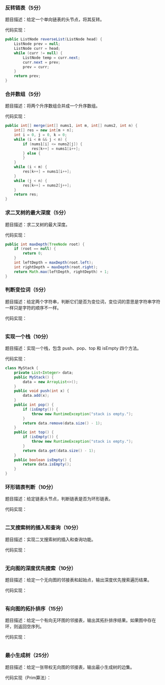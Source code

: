 ### 反转链表（5分）

题目描述：给定一个单向链表的头节点，将其反转。

代码实现：

```java
public ListNode reverseList(ListNode head) {
    ListNode prev = null;
    ListNode curr = head;
    while (curr != null) {
        ListNode temp = curr.next;
        curr.next = prev;
        prev = curr;
    }
    return prev;
}
```



### 合并数组（5分）

题目描述：将两个升序数组合并成一个升序数组。

代码实现：

```java
public int[] merge(int[] nums1, int m, int[] nums2, int n) {
    int[] res = new int[m + n];
    int i = 0, j = 0, k = 0;
    while (i < m && j < n) {
        if (nums1[i] <= nums2[j]) {
            res[k++] = nums1[i++];
        } else {
        }
    }
    while (i < m) {
        res[k++] = nums1[i++];
    }
    while (j < n) {
        res[k++] = nums2[j++];
    }
    return res;
}
```



### 求二叉树的最大深度（5分）

题目描述：求二叉树的最大深度。

代码实现：

```java
public int maxDepth(TreeNode root) {
    if (root == null) {
        return 0;
    }
    int leftDepth = maxDepth(root.left);
    int rightDepth = maxDepth(root.right);
    return Math.max(leftDepth, rightDepth) + 1;
}
```



### 判断变位词（5分）

题目描述：给定两个字符串，判断它们是否为变位词，变位词的意思是字符串字符一样只是字符的顺序不一样。

代码实现：

```java

```



### 实现一个栈（10分）

题目描述：实现一个栈，包含 push、pop、top 和 isEmpty 四个方法。

代码实现：

```java
class MyStack {
    private List<Integer> data;
    public MyStack() {
        data = new ArrayList<>();
    }
    public void push(int x) {
        data.add(x);
    }
    public int pop() {
        if (isEmpty()) {
            throw new RuntimeException("stack is empty.");
        }
        return data.remove(data.size() - 1);
    }
    public int top() {
        if (isEmpty()) {
            throw new RuntimeException("stack is empty.");
        }
        return data.get(data.size() - 1);
    }
    public boolean isEmpty() {
        return data.isEmpty();
    }
}
```



### 环形链表判断（10分）

题目描述：给定链表头节点，判断链表是否为环形链表。

代码实现：

```c

```



### 二叉搜索树的插入和查询（10分）

题目描述：实现二叉搜索树的插入和查询功能。

代码实现：

```c

```



### 无向图的深度优先搜索（10分）

题目描述：给定一个无向图的邻接表和起始点，输出深度优先搜索遍历结果。

代码实现：

```c

```



### 有向图的拓扑排序（15分）

题目描述：给定一个有向无环图的邻接表，输出其拓扑排序结果。如果图中存在环，则返回空序列。

代码实现：

```c

```



### 最小生成树（25分）

题目描述：给定一张带权无向图的邻接表，输出最小生成树的边集。

代码实现（Prim算法）：

```c

```

